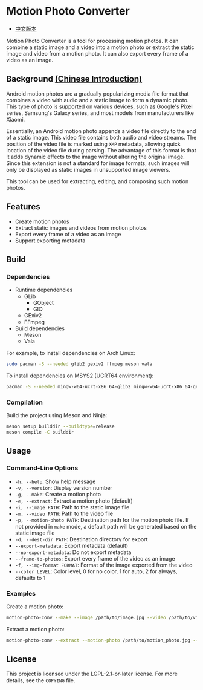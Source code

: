 # Motion Photo Converter

* [中文版本](README-zh.md)

Motion Photo Converter is a tool for processing motion photos. It can combine a static image and a video into a motion photo or extract the static image and video from a motion photo. It can also export every frame of a video as an image.

## Background [(Chinese Introduction)](https://wszqkzqk.github.io/2024/08/01/%E8%A7%A3%E6%9E%90Android%E7%9A%84%E5%8A%A8%E6%80%81%E7%85%A7%E7%89%87/)

Android motion photos are a gradually popularizing media file format that combines a video with audio and a static image to form a dynamic photo. This type of photo is supported on various devices, such as Google's Pixel series, Samsung's Galaxy series, and most models from manufacturers like Xiaomi.

Essentially, an Android motion photo appends a video file directly to the end of a static image. This video file contains both audio and video streams. The position of the video file is marked using `XMP` metadata, allowing quick location of the video file during parsing. The advantage of this format is that it adds dynamic effects to the image without altering the original image. Since this extension is not a standard for image formats, such images will only be displayed as static images in unsupported image viewers.

This tool can be used for extracting, editing, and composing such motion photos.

## Features

- Create motion photos
- Extract static images and videos from motion photos
- Export every frame of a video as an image
- Support exporting metadata

## Build

### Dependencies

* Runtime dependencies
  * GLib
    * GObject
    * GIO
  * GExiv2
  * FFmpeg
* Build dependencies
  * Meson
  * Vala

For example, to install dependencies on Arch Linux:

```bash
sudo pacman -S --needed glib2 gexiv2 ffmpeg meson vala
```

To install dependencies on MSYS2 (UCRT64 environment):

```bash
pacman -S --needed mingw-w64-ucrt-x86_64-glib2 mingw-w64-ucrt-x86_64-gexiv2 mingw-w64-ucrt-x86_64-ffmpeg mingw-w64-ucrt-x86_64-meson mingw-w64-ucrt-x86_64-vala
```

### Compilation

Build the project using Meson and Ninja:

```bash
meson setup builddir --buildtype=release
meson compile -C builddir
```

## Usage

### Command-Line Options

- `-h, --help`: Show help message
- `-v, --version`: Display version number
- `-g, --make`: Create a motion photo
- `-e, --extract`: Extract a motion photo (default)
- `-i, --image PATH`: Path to the static image file
- `-m, --video PATH`: Path to the video file
- `-p, --motion-photo PATH`: Destination path for the motion photo file. If not provided in `make` mode, a default path will be generated based on the static image file
- `-d, --dest-dir PATH`: Destination directory for export
- `--export-metadata`: Export metadata (default)
- `--no-export-metadata`: Do not export metadata
- `--frame-to-photos`: Export every frame of the video as an image
- `-f, --img-format FORMAT`: Format of the image exported from the video
- `--color LEVEL`: Color level, 0 for no color, 1 for auto, 2 for always, defaults to 1

### Examples

Create a motion photo:

```sh
motion-photo-conv --make --image /path/to/image.jpg --video /path/to/video.mp4 --motion-photo /path/to/output.jpg
```

Extract a motion photo:

```sh
motion-photo-conv --extract --motion-photo /path/to/motion_photo.jpg --dest-dir /path/to/dest --frame-to-photos --img-format avif
```

## License

This project is licensed under the LGPL-2.1-or-later license. For more details, see the `COPYING` file.
